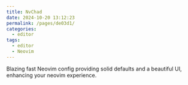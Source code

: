 ```yaml
---
title: NvChad
date: 2024-10-20 13:12:23
permalink: /pages/de03d1/
categories: 
  - editor
tags: 
  - editor
  - Neovim
---
```



Blazing fast Neovim config providing solid defaults and a beautiful UI, enhancing your neovim experience.
